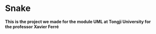 # Snake

**This is the project we made for the module UML at Tongji University for the professor Xavier Ferré**
